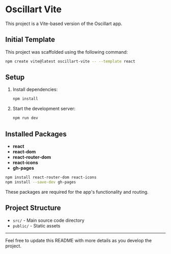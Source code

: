# Oscillart Vite

This project is a Vite-based version of the Oscillart app.

## Initial Template

This project was scaffolded using the following command:

```sh
npm create vite@latest oscillart-vite -- --template react
```

## Setup

1. Install dependencies:
   ```sh
   npm install
   ```
2. Start the development server:
   ```sh
   npm run dev
   ```

## Installed Packages

- **react**
- **react-dom**
- **react-router-dom**
- **react-icons**
- **gh-pages**

```sh
npm install react-router-dom react-icons
npm install --save-dev gh-pages
```

These packages are required for the app's functionality and routing.

## Project Structure

- `src/` - Main source code directory
- `public/` - Static assets

---

Feel free to update this README with more details as you develop the project.
